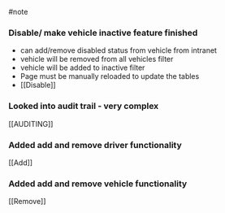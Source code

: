 #note
### Disable/ make vehicle inactive feature finished
- can add/remove disabled status from vehicle from intranet
- vehicle will be removed from all vehicles filter
- vehicle will be added to inactive filter
- Page must be manually reloaded to update the tables
- [[Disable]]






### Looked into audit trail - very complex
[[AUDITING]]


### Added add and remove driver functionality
[[Add]]

### Added add and remove vehicle functionality
[[Remove]]

